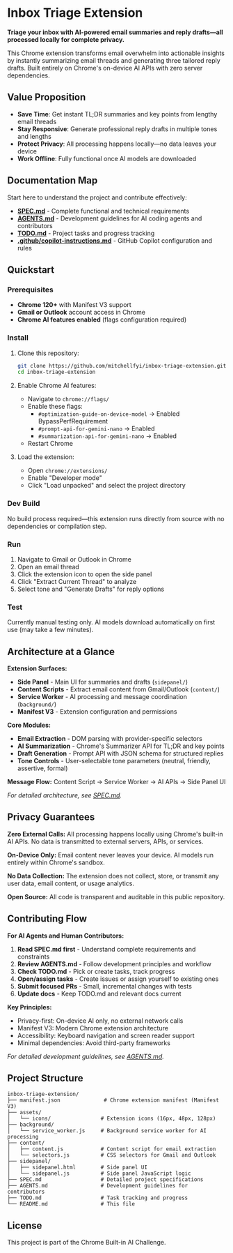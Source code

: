 # Inbox Triage Extension

**Triage your inbox with AI-powered email summaries and reply drafts—all processed locally for complete privacy.**

This Chrome extension transforms email overwhelm into actionable insights by instantly summarizing email threads and generating three tailored reply drafts. Built entirely on Chrome's on-device AI APIs with zero server dependencies.

## Value Proposition

- **Save Time**: Get instant TL;DR summaries and key points from lengthy email threads
- **Stay Responsive**: Generate professional reply drafts in multiple tones and lengths
- **Protect Privacy**: All processing happens locally—no data leaves your device
- **Work Offline**: Fully functional once AI models are downloaded

## Documentation Map

Start here to understand the project and contribute effectively:

- **[SPEC.md](SPEC.md)** - Complete functional and technical requirements
- **[AGENTS.md](AGENTS.md)** - Development guidelines for AI coding agents and contributors  
- **[TODO.md](TODO.md)** - Project tasks and progress tracking
- **[.github/copilot-instructions.md](.github/copilot-instructions.md)** - GitHub Copilot configuration and rules

## Quickstart

### Prerequisites
- **Chrome 120+** with Manifest V3 support
- **Gmail or Outlook** account access in Chrome
- **Chrome AI features enabled** (flags configuration required)

### Install
1. Clone this repository:
   ```bash
   git clone https://github.com/mitchellfyi/inbox-triage-extension.git
   cd inbox-triage-extension
   ```

2. Enable Chrome AI features:
   - Navigate to `chrome://flags/`
   - Enable these flags:
     - `#optimization-guide-on-device-model` → Enabled BypassPerfRequirement
     - `#prompt-api-for-gemini-nano` → Enabled
     - `#summarization-api-for-gemini-nano` → Enabled
   - Restart Chrome

3. Load the extension:
   - Open `chrome://extensions/`
   - Enable "Developer mode"
   - Click "Load unpacked" and select the project directory

### Dev Build
No build process required—this extension runs directly from source with no dependencies or compilation step.

### Run
1. Navigate to Gmail or Outlook in Chrome
2. Open an email thread
3. Click the extension icon to open the side panel
4. Click "Extract Current Thread" to analyze
5. Select tone and "Generate Drafts" for reply options

### Test
Currently manual testing only. AI models download automatically on first use (may take a few minutes).

## Architecture at a Glance

**Extension Surfaces:**
- **Side Panel** - Main UI for summaries and drafts (`sidepanel/`)
- **Content Scripts** - Extract email content from Gmail/Outlook (`content/`)
- **Service Worker** - AI processing and message coordination (`background/`)
- **Manifest V3** - Extension configuration and permissions

**Core Modules:**
- **Email Extraction** - DOM parsing with provider-specific selectors
- **AI Summarization** - Chrome's Summarizer API for TL;DR and key points
- **Draft Generation** - Prompt API with JSON schema for structured replies  
- **Tone Controls** - User-selectable tone parameters (neutral, friendly, assertive, formal)

**Message Flow:** Content Script → Service Worker → AI APIs → Side Panel UI

*For detailed architecture, see [SPEC.md](SPEC.md).*

## Privacy Guarantees

**Zero External Calls:** All processing happens locally using Chrome's built-in AI APIs. No data is transmitted to external servers, APIs, or services.

**On-Device Only:** Email content never leaves your device. AI models run entirely within Chrome's sandbox.

**No Data Collection:** The extension does not collect, store, or transmit any user data, email content, or usage analytics.

**Open Source:** All code is transparent and auditable in this public repository.

## Contributing Flow

**For AI Agents and Human Contributors:**

1. **Read SPEC.md first** - Understand complete requirements and constraints
2. **Review AGENTS.md** - Follow development principles and workflow
3. **Check TODO.md** - Pick or create tasks, track progress  
4. **Open/assign tasks** - Create issues or assign yourself to existing ones
5. **Submit focused PRs** - Small, incremental changes with tests
6. **Update docs** - Keep TODO.md and relevant docs current

**Key Principles:**
- Privacy-first: On-device AI only, no external network calls
- Manifest V3: Modern Chrome extension architecture
- Accessibility: Keyboard navigation and screen reader support
- Minimal dependencies: Avoid third-party frameworks

*For detailed development guidelines, see [AGENTS.md](AGENTS.md).*

## Project Structure

```
inbox-triage-extension/
├── manifest.json              # Chrome extension manifest (Manifest V3)
├── assets/
│   └── icons/                # Extension icons (16px, 48px, 128px)
├── background/
│   └── service_worker.js     # Background service worker for AI processing
├── content/
│   ├── content.js            # Content script for email extraction
│   └── selectors.js          # CSS selectors for Gmail and Outlook
├── sidepanel/
│   ├── sidepanel.html        # Side panel UI
│   └── sidepanel.js          # Side panel JavaScript logic
├── SPEC.md                   # Detailed project specifications
├── AGENTS.md                 # Development guidelines for contributors
├── TODO.md                   # Task tracking and progress
└── README.md                 # This file
```

## License

This project is part of the Chrome Built-in AI Challenge.
